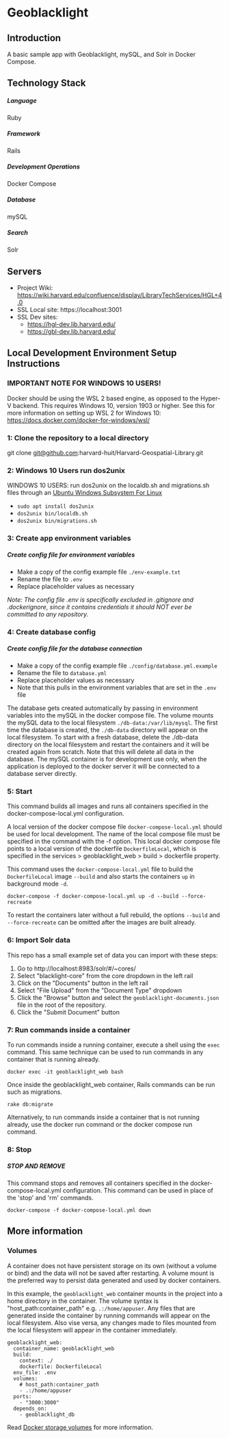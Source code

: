 # Geoblacklight

## Introduction

A basic sample app with Geoblacklight, mySQL, and Solr in Docker Compose.

## Technology Stack
##### Language
Ruby

##### Framework
Rails

##### Development Operations
Docker Compose

##### Database
mySQL

##### Search
Solr


## Servers
* Project Wiki: https://wiki.harvard.edu/confluence/display/LibraryTechServices/HGL+4.0
* SSL Local site: https://localhost:3001
* SSL Dev sites: 
  - https://hgl-dev.lib.harvard.edu/
  - https://gbl-dev.lib.harvard.edu/  

## Local Development Environment Setup Instructions

### IMPORTANT NOTE FOR WINDOWS 10 USERS!
Docker should be using the WSL 2 based engine, as opposed to the Hyper-V backend. This requires Windows 10, version 1903 or higher. See this for more information on setting up WSL 2 for Windows 10:
https://docs.docker.com/docker-for-windows/wsl/ 

### 1: Clone the repository to a local directory
git clone git@github.com:harvard-huit/Harvard-Geospatial-Library.git

### 2: Windows 10 Users run dos2unix

WINDOWS 10 USERS: run dos2unix on the localdb.sh and migrations.sh files through an [Ubuntu Windows Subsystem For Linux](https://docs.microsoft.com/en-us/windows/wsl/install-win10)
- `sudo apt install dos2unix`
- `dos2unix bin/localdb.sh`
- `dos2unix bin/migrations.sh`

### 3: Create app environment variables

##### Create config file for environment variables
- Make a copy of the config example file `./env-example.txt`
- Rename the file to `.env`
- Replace placeholder values as necessary

*Note: The config file .env is specifically excluded in .gitignore and .dockerignore, since it contains credentials it should NOT ever be committed to any repository.*

### 4: Create database config

##### Create config file for the database connection
- Make a copy of the config example file `./config/database.yml.example`
- Rename the file to `database.yml`
- Replace placeholder values as necessary
- Note that this pulls in the environment variables that are set in the `.env` file

The database gets created automatically by passing in environment variables into the mySQL in the docker compose file. The volume mounts the mySQL data to the local filesystem `./db-data:/var/lib/mysql`. The first time the database is created, the `./db-data` directory will appear on the local filesystem. To start with a fresh database, delete the ./db-data directory on the local filesystem and restart the containers and it will be created again from scratch. Note that this will delete all data in the database. The mySQL container is for development use only, when the application is deployed to the docker server it will be connected to a database server directly.

### 5: Start

This command builds all images and runs all containers specified in the docker-compose-local.yml configuration.

A local version of the docker compose file `docker-compose-local.yml` should be used for local development. The name of the local compose file must be specified in the command with the -f option. This local docker compose file points to a local version of the dockerfile `DockerfileLocal`, which is specified in the services > geoblacklight_web > build > dockerfile property.

This command uses the `docker-compose-local.yml` file to build the `DockerfileLocal` image `--build` and also starts the containers `up` in background mode `-d`.

```
docker-compose -f docker-compose-local.yml up -d --build --force-recreate
```

To restart the containers later without a full rebuild, the options `--build` and `--force-recreate` can be omitted after the images are built already.

### 6: Import Solr data
This repo has a small example set of data you can import with these steps: 
1. Go to http://localhost:8983/solr/#/~cores/
2. Select "blacklight-core" from the core dropdown in the left rail
3. Click on the "Documents" button in the left rail
4. Select "File Upload" from the "Document Type" dropdown
5. Click the "Browse" button and select the `geoblacklight-documents.json` file in the root of the repository.
6. Click the "Submit Document" button

### 7: Run commands inside a container
To run commands inside a running container, execute a shell using the `exec` command. This same technique can be used to run commands in any container that is running already.

```
docker exec -it geoblacklight_web bash
```

Once inside the geoblacklight_web container, Rails commands can be run such as migrations.

```
rake db:migrate
```

Alternatively, to run commands inside a container that is not running already, use the docker run command or the docker compose run command.

### 8: Stop

##### STOP AND REMOVE

This command stops and removes all containers specified in the docker-compose-local.yml configuration. This command can be used in place of the 'stop' and 'rm' commands.

```
docker-compose -f docker-compose-local.yml down
```

## More information
### Volumes
A container does not have persistent storage on its own (without a volume or bind) and the data will not be saved after restarting. A volume mount is the preferred way to persist data generated and used by docker containers.

In this example, the `geoblacklight_web` container mounts in the project into a home directory in the container. The volume syntax is "host_path:container_path" e.g. `.:/home/appuser`. Any files that are generated inside the container by running commands will appear on the local filesystem. Also vise versa, any changes made to files mounted from the local filesystem will appear in the container immediately.

  ```
  geoblacklight_web:
    container_name: geoblacklight_web
    build:
      context: ./
      dockerfile: DockerfileLocal
    env_file: .env
    volumes:
      # host_path:container_path
      - .:/home/appuser
    ports:
      - "3000:3000"
    depends_on:
      - geoblacklight_db
  ```

Read [Docker storage volumes](https://docs.docker.com/storage/volumes/) for more information.
